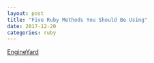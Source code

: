 ```yaml
---
layout: post
title: "Five Ruby Methods You Should Be Using"
date: 2017-12-20
categories: ruby
---
```


[EngineYard](https://www.engineyard.com/blog/five-ruby-methods-you-should-be-using)
